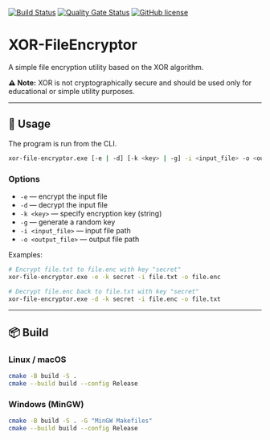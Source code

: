 [![Build Status](https://github.com/danilrudin/XOR-FileEncryptor/workflows/Build/badge.svg)](https://github.com/danilrudin/XOR-FileEncryptor/actions/workflows/build.yml) [![Quality Gate Status](https://sonarcloud.io/api/project_badges/measure?project=danilrudin_XOR-FileEncryptor&metric=alert_status)](https://sonarcloud.io/summary/new_code?id=danilrudin_XOR-FileEncryptor) [![GitHub license](https://badgen.net/github/license/danilrudin/XOR-FileEncryptor)](https://github.com/danilrudin/XOR-FileEncryptor/blob/master/LICENSE)

# XOR-FileEncryptor

A simple file encryption utility based on the XOR algorithm.

**⚠️ Note:** XOR is not cryptographically secure and should be used only for educational or simple utility purposes.

---

## 🔧 Usage

The program is run from the CLI.

```bash
xor-file-encryptor.exe [-e | -d] [-k <key> | -g] -i <input_file> -o <output_file>
```

### Options

- `-e` — encrypt the input file
- `-d` — decrypt the input file
- `-k <key>` — specify encryption key (string)
- `-g` — generate a random key
- `-i <input_file>` — input file path
- `-o <output_file>` — output file path

Examples:

```bash
# Encrypt file.txt to file.enc with key "secret"
xor-file-encryptor.exe -e -k secret -i file.txt -o file.enc

# Decrypt file.enc back to file.txt with key "secret"
xor-file-encryptor.exe -d -k secret -i file.enc -o file.txt
```

---

## 📦 Build

### Linux / macOS

```bash
cmake -B build -S .
cmake --build build --config Release
```

### Windows (MinGW)

```bash
cmake -B build -S . -G "MinGW Makefiles"
cmake --build build --config Release
```
